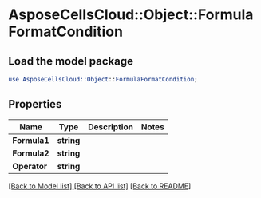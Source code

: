 # AsposeCellsCloud::Object::FormulaFormatCondition 

## Load the model package
```perl
use AsposeCellsCloud::Object::FormulaFormatCondition;
```

## Properties
Name | Type | Description | Notes
------------ | ------------- | ------------- | -------------
**Formula1** | **string** |  |
**Formula2** | **string** |  |
**Operator** | **string** |  |  

[[Back to Model list]](../README.md#documentation-for-models) [[Back to API list]](../README.md#documentation-for-api-endpoints) [[Back to README]](../README.md)

